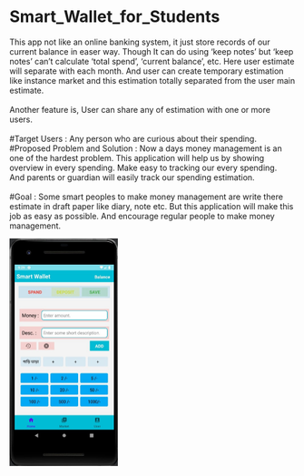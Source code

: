 # Smart_Wallet_for_Students
This app not like an online banking system, it just store records of our current balance in easer way. Though It can do using ‘keep notes’ but ‘keep notes’ can’t calculate ‘total spend’, ‘current balance’, etc. Here user estimate will separate with each month. And user can create temporary estimation like instance market and this estimation totally separated from the user main estimate. <br><br>
Another feature is, User can share any of estimation with one or more users. <br><br> 
#Target Users : 
Any person who are curious about their spending. 
#Proposed Problem and Solution : 
Now a days money management is an one of the hardest problem. This application will help us by showing overview in every spending. Make easy to tracking our every spending. <br>
And parents or guardian will easily track our spending estimation. <br><br>
#Goal : 
Some smart peoples to make money management are write there estimate in draft paper like diary, note etc. But this application will make this job as easy as	   possible. And encourage regular people to make money management. 

<img src="Images/Home.jpg" height="400">
